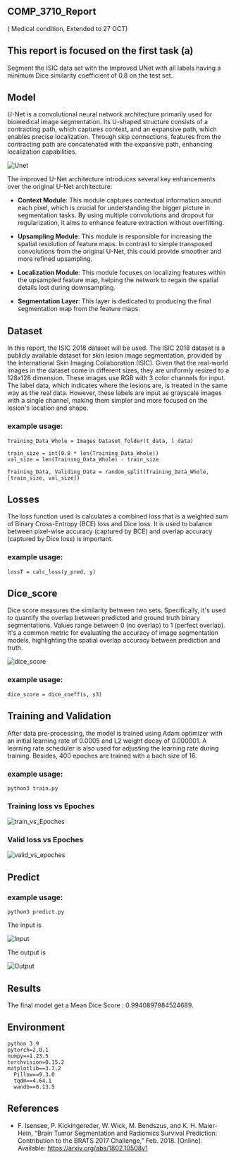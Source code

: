 ## COMP_3710_Report
( Medical condition, Extended to 27 OCT)

## This report is focused on the first task (a)
   Segment the ISIC data set with the Improved UNet
   with all labels having a minimum Dice similarity coefficient of 0.8 on the test set.

## Model
U-Net is a convolutional neural network architecture primarily used for biomedical image segmentation. 
Its U-shaped structure consists of a contracting path, which captures context, and an expansive path,
which enables precise localization. Through skip connections, features from the contracting path are concatenated
with the expansive path, enhancing localization capabilities.

   ![Unet](./additional_images/unet.png)

The improved U-Net architecture introduces several key enhancements over the original U-Net architecture:

- **Context Module**: This module captures contextual information around each pixel, which is crucial for understanding the bigger picture in segmentation tasks. By using multiple convolutions and dropout for regularization, it aims to enhance feature extraction without overfitting.

- **Upsampling Module**: This module is responsible for increasing the spatial resolution of feature maps. In contrast to simple transposed convolutions from the original U-Net, this could provide smoother and more refined upsampling.

- **Localization Module**: This module focuses on localizing features within the upsampled feature map, helping the network to regain the spatial details lost during downsampling. 

- **Segmentation Layer**: This layer is dedicated to producing the final segmentation map from the feature maps. 

## Dataset
In this report, the ISIC 2018 dataset will be used. 
The ISIC 2018 dataset is a publicly available dataset for skin lesion image segmentation,
provided by the International Skin Imaging Collaboration (ISIC). Given that the real-world
images in the dataset come in different sizes, they are uniformly resized to a 128x128 dimension.
These images use RGB with 3 color channels for input. The label data, which indicates where the lesions are,
is treated in the same way as the real data. However, these labels are input as grayscale images with a single channel,
making them simpler and more focused on the lesion's location and shape.

### example usage:
```
Training_Data_Whole = Images_Dataset_folder(t_data, l_data)

train_size = int(0.8 * len(Training_Data_Whole))
val_size = len(Training_Data_Whole) - train_size

Training_Data, Validing_Data = random_split(Training_Data_Whole, [train_size, val_size])
```

## Losses
The loss function used is calculates a combined loss that is a weighted sum of Binary Cross-Entropy (BCE) loss and Dice loss. 
It is used to balance between pixel-wise accuracy (captured by BCE) and overlap accuracy (captured by Dice loss) is important.

### example usage:
```
lossT = calc_loss(y_pred, y)
```

## Dice_score
Dice score measures the similarity between two sets. 
Specifically, it's used to quantify the overlap between predicted and ground truth binary segmentations.
Values range between 0 (no overlap) to 1 (perfect overlap). 
It's a common metric for evaluating the accuracy of image segmentation models, 
highlighting the spatial overlap accuracy between prediction and truth.

   ![dice_score](./additional_images/dice_score.png)

### example usage:
```
dice_score = dice_coeff(s, s3)
```

## Training and Validation
After data pre-processing, the model is trained using Adam optimizer with 
an initial learning rate of 0.0005 and L2 weight decay of 0.000001. 
A learning rate scheduler is also used for adjusting the learning rate during training.
Besides, 400 epoches are trained with a bach size of 16.

### example usage:
```
python3 train.py
```

### Training loss vs Epoches

   ![train_vs_Epoches](./additional_Images/Train_loss_vs_Epoches.png)


### Valid loss vs Epoches

   ![valid_vs_epoches](./additional_Images/valid_loss_vs_epoches.png)


## Predict

### example usage:
```
python3 predict.py
```

The input is 

![Input](./additional_Images/ISIC_0000003.jpg)


The output is  

![Output](./additional_Images/ISIC_0000003_out.jpg)


    
## Results
The final model get a Mean Dice Score : 0.9940897984524689.

## Environment
    python 3.9    
    pytorch=2.0.1
    numpy==1.23.5
    torchvision=0.15.2
    matplotlib==3.7.2
      Pillow==9.3.0
      tqdm==4.64.1
      wandb==0.13.5

## References
-  F. Isensee, P. Kickingereder, W. Wick, M. Bendszus, and K. H. Maier-Hein, 
“Brain Tumor Segmentation and Radiomics Survival Prediction: Contribution to the BRATS 2017 Challenge,” 
Feb. 2018. [Online]. Available: https://arxiv.org/abs/1802.10508v1


   











